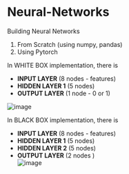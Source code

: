 # Neural-Networks

Building Neural Networks
1. From Scratch (using numpy, pandas)
2. Using Pytorch

In WHITE BOX implementation, there is<br />
- **INPUT LAYER** (8 nodes - features)<br />
- **HIDDEN LAYER 1** (5 nodes)<br />
- **OUTPUT LAYER** (1 node - 0 or 1)<br />

![image](https://user-images.githubusercontent.com/94833021/196710954-18aae3a9-5c10-421d-a035-438313048268.png)


In BLACK BOX implementation, there is<br />
- **INPUT LAYER** (8 nodes - features)<br />
- **HIDDEN LAYER 1** (5 nodes)<br />
- **HIDDEN LAYER 2** (5 nodes)<br />
- **OUTPUT LAYER** (2 nodes )<br />
![image](https://user-images.githubusercontent.com/94833021/196930190-d7bb62a6-e8a6-4966-8a66-2dd5e6e7019d.png)
